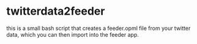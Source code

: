 # twitterdata2feeder
this is a small bash script that creates a feeder.opml file from your twitter data, which you can then import into the feeder app.

